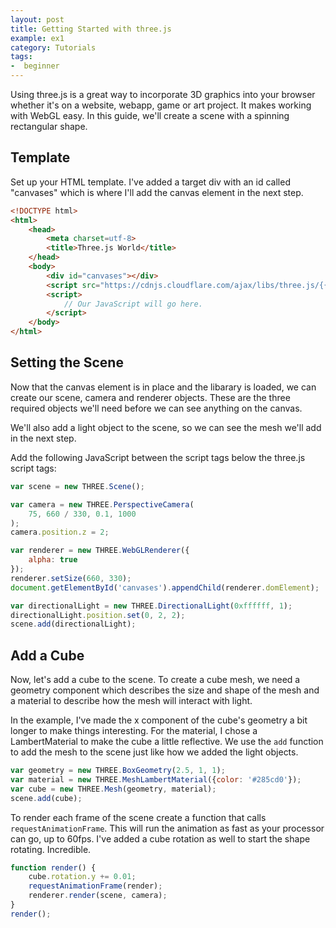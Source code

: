 ```yaml
---
layout: post
title: Getting Started with three.js
example: ex1
category: Tutorials
tags:
-  beginner
---
```


Using three.js is a great way to incorporate 3D graphics into your browser whether it's on a<!--more--> website, webapp, game or art project. It makes working with WebGL easy. In this guide, we'll create a scene with a spinning rectangular shape.


## Template
Set up your HTML template. I've added a target div with an id called "canvases" which is where I'll add the canvas element in the next step.

```html
<!DOCTYPE html>
<html>
	<head>
		<meta charset=utf-8>
		<title>Three.js World</title>
	</head>
	<body>
		<div id="canvases"></div>
		<script src="https://cdnjs.cloudflare.com/ajax/libs/three.js/{{site.three_version}}/three.js"></script>
		<script>
			// Our JavaScript will go here.
		</script>
	</body>
</html>
```

## Setting the Scene
Now that the canvas element is in place and the libarary is loaded, we can create our scene, camera and renderer objects. These are the three required objects we'll need before we can see anything on the canvas.

We'll also add a light object to the scene, so we can see the mesh we'll add in the next step.

Add the following JavaScript between the script tags below the three.js script tags:

```javascript
var scene = new THREE.Scene();

var camera = new THREE.PerspectiveCamera(
	75, 660 / 330, 0.1, 1000
);
camera.position.z = 2;

var renderer = new THREE.WebGLRenderer({
	alpha: true
});
renderer.setSize(660, 330);
document.getElementById('canvases').appendChild(renderer.domElement);

var directionalLight = new THREE.DirectionalLight(0xffffff, 1);
directionalLight.position.set(0, 2, 2);
scene.add(directionalLight);
```

## Add a Cube
Now, let's add a cube to the scene. To create a cube mesh, we need a geometry component which describes the size and shape of the mesh and a material to describe how the mesh will interact with light.

In the example, I've made the x component of the cube's geometry a bit longer to make things interesting. For the material, I chose a LambertMaterial to make the cube a little reflective. We use the `add` function to add the mesh to the scene just like how we added the light objects.

```javascript
var geometry = new THREE.BoxGeometry(2.5, 1, 1);
var material = new THREE.MeshLambertMaterial({color: '#285cd0'});
var cube = new THREE.Mesh(geometry, material);
scene.add(cube);
```

To render each frame of the scene create a function that calls `requestAnimationFrame`. This will run the animation as fast as your processor can go, up to 60fps. I've added a cube rotation as well to start the shape rotating. Incredible.

```javascript
function render() {
	cube.rotation.y += 0.01;
	requestAnimationFrame(render);
	renderer.render(scene, camera);
}
render();
```